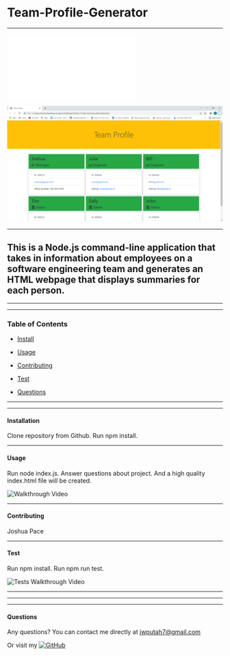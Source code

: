 # Team-Profile-Generator

--------

![Sample HTML](./dist/index.html)


![Sample HTML](./src/images/samplehtml.png)

--------

## This is a Node.js command-line application that takes in information about employees on a software engineering team and generates an HTML webpage that displays summaries for each person.

****
****

### Table of Contents
* [Install](#installation)
* [Usage](#usage)
* [Contributing](#contributing)
* [Test](#test)

* [Questions](#questions)

****
****

#### Installation
Clone repository from Github. Run npm install.

----

#### Usage
Run node index.js. Answer questions about project. And a high quality index.html file will be created.


![Walkthrough Video](.src/images/walkthrough.gif)

----

#### Contributing
Joshua Pace

----

#### Test
Run npm install. Run npm run test.


![Tests Walkthrough Video](.src/images/walkthroughtests.gif)

----



****
****

#### Questions
Any questions? You can contact me directly at jwputah7@gmail.com

Or visit my [![GitHub](https://badgen.net/badge/icon/github?icon=github&label)](https://github.com/jwputah)
